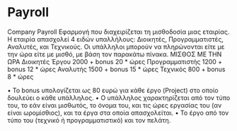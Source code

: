 # Payroll
Company Payroll
Εφαρμογή που διαχειρίζεται τη μισθοδοσία μιας εταιρίας. Η εταιρία απασχολεί 4 ειδών υπαλλήλους: Διοικητές, Προγραμματιστές, Αναλυτές, και Τεχνικούς. Οι υπάλληλοι μπορούν να πληρώνονται είτε με την ώρα είτε με μισθό, με βάση τον παρακάτω πίνακα.
                       ΜΙΣΘΟΣ        ΜΕ ΤΗΝ ΩΡΑ
Διοικητές Έργου	    2000 + bonus	    20 * ώρες
Προγραμματιστής	    1200 + bonus	    12 * ώρες
Αναλυτής	          1500 + bonus	    15 * ώρες
Τεχνικός	           800 + bonus	     8 * ώρες

•	Το bonus υπολογίζεται ως 80 ευρώ για κάθε έργο (Project) στο οποίο δουλεύει ο κάθε υπάλληλος. 
•	Ο υπάλληλος χαρακτηρίζεται από τον τύπο του, το εάν είναι μισθωτός, το όνομα του, και τις ώρες εργασίας του (αν είναι ωρομίσθιος), και τα έργα στα οποία απασχολείται. • Το έργο από τον τύπο του (τεχνικό ή προγραμματιστικό) και τον πελάτη.
